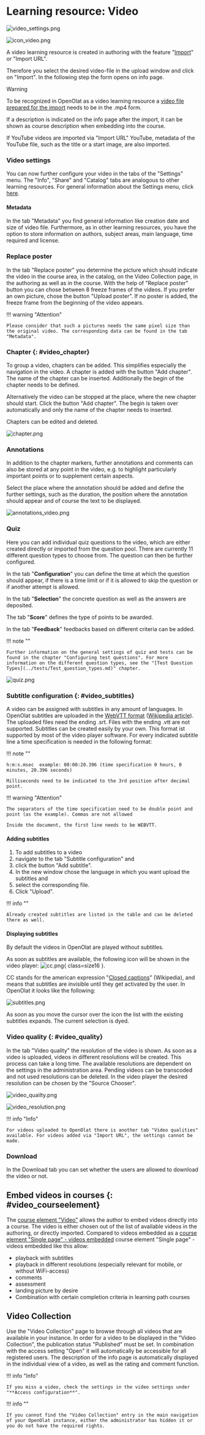 # Learning resource: Video

![video_settings.png](assets/video_settings.png)

![icon_video.png](assets/video_64_0_434343_none.png)

A video learning resource is created in authoring with the feature
"[Import](../authoring/Actions_in_the_Authoring_section.md)" or "Import URL".

Therefore you select the desired video-file in the upload window and click on
"Import". In the following step the form opens on info page.

Warning

To be recognized in OpenOlat as a video learning resource a [video file prepared for the import](Video_Upload.md) needs to be in the .mp4 form.

If a description is indicated on the info page after the import, it can be shown as course description when embedding into the course.

If YouTube videos are imported via "Import URL" YouTube, metadata of the YouTube file, such as the title or a start image, are also imported.

### Video settings

You can now further configure your video in the tabs of the "Settings" menu.
The "Info", "Share" and "Catalog" tabs are analogous to other learning
resources. For general information about the Settings menu, click
[here](../course_create/Course_Settings.md).

#### Metadata

In the tab "Metadata" you find general information like creation date and size
of video file. Furthermore, as in other learning resources, you have the
option to store information on authors, subject areas, main language, time
required and license.

### Replace poster

In the tab "Replace poster" you determine the picture which should indicate
the video in the course area, in the catalog, on the Video Collection page, in
the authoring as well as in the course. With the help of "Replace poster"
button you can chose between 8 freeze frames of the videos. If you prefer an
own picture, chose the button "Upload poster". If no poster is added, the
freeze frame from the beginning of the video appears.

!!! warning "Attention"

    Please consider that such a pictures needs the same pixel size than the original video. The corresponding data can be found in the tab "Metadata".

  

### Chapter {: #video_chapter}

To group a video, chapters can be added. This simplifies especially the
navigation in the video. A chapter is added with the button "Add chapter". The
name of the chapter can be inserted. Additionally the begin of the chapter
needs to be defined.

Alternatively the video can be stopped at the place, where the new chapter
should start. Click the button "Add chapter". The begin is taken over
automatically and only the name of the chapter needs to inserted.

Chapters can be edited and deleted.


![chapter.png](assets/chapters.png)

### Annotations

In addition to the chapter markers, further annotations and comments can also
be stored at any point in the video, e.g. to highlight particularly important
points or to supplement certain aspects.

Select the place where the annotation should be added and define the further
settings, such as the duration, the position where the annotation should
appear and of course the text to be displayed.

![annotations_video.png](assets/VideoLR_Marker_EN.png)

### Quiz

Here you can add individual quiz questions to the video, which are either
created directly or imported from the question pool. There are currently 11
different question types to choose from. The question can then be further
configured. 

In the tab "**Configuration**" you can define the time at which the
question should appear, if there is a time limit or if it is allowed to skip
the question or if another attempt is allowed. 

In the tab "**Selection**" the
concrete question as well as the answers are deposited. 

The tab "**Score**"
defines the type of points to be awarded. 

In the tab "**Feedback**" feedbacks
based on different criteria can be added.

!!! note ""

    Further information on the general settings of quiz and tests can be found in the chapter "Configuring test questions". For more information on the different question types, see the "[Test Question Types](../tests/Test_question_types.md)" chapter.

  

![quiz.png](assets/VideoLR_Quiz_EN.png)

###  Subtitle configuration {: #video_subtitles}

A video can be assigned with subtitles in any amount of languages. In OpenOlat
subtitles are uploaded in the [WebVTT format](https://w3c.github.io/webvtt/)
([Wikipedia article](https://en.wikipedia.org/wiki/WebVTT)). The uploaded
files need the ending .srt. Files with the ending .vtt are not supported.
Subtitles can be created easily by your own. This format ist supported by most
of the video player software. For every indicated subtitle line a time
specification is needed in the following format:

!!! note ""

    h:m:s.msec  example: 00:00:20.396 (time specification 0 hours, 0 minutes, 20.396 seconds)

    Milliseconds need to be indicated to the 3rd position after decimal point.

!!! warning "Attention"

    The separators of the time specification need to be double point and point (as the example). Commas are not allowed

    Inside the document, the first line needs to be WEBVTT.

#### **Adding subtitles**

  1. To add subtitles to a video 
  2. navigate to the tab "Subtitle configuration" and 
  3. click the button "Add subtitle".
  4. In the new window chose the language in which you want upload the subtitles and 
  5. select the corresponding file.
  6. Click "Upload".

!!! info ""

    Already created subtitles are listed in the table and can be deleted there as well.

#### **Displaying subtitles**

By default the videos in OpenOlat are played without subtitles. 

As soon as
subtitles are available, the following icon will be shown in the video player:
![cc.png](assets/closed_caption_64_0_434343_none.png){ class=size16 }.

CC stands for the american expression "[Closed
captions](https://en.wikipedia.org/wiki/Closed_captioning)" (Wikipedia), and
means that subtitles are invisible until they get activated by the user. In
OpenOlat it looks like the following:

![subtitles.png](assets/video_subtitle.png)

As soon as you move the cursor over the icon the list with the existing
subtitles expands. The current selection is dyed.

###  Video quality {: #video_quality}

In the tab "Video quality" the resolution of the video is shown. As soon as a
video is uploaded, videos in different resolutions will be created. This
process can take a long time. The available resolutions are dependent on the
settings in the administration area. Pending videos can be transcoded and not
used resolutions can be deleted. In the video player the desired resolution
can be chosen by the "Source Chooser".

![video_quailty.png](assets/videoquality_EN.png)

![video_resolution.png](assets/resolution_EN.png)

!!! info "Info"

    For videos uploaded to OpenOlat there is another tab "Video qualities" available. For videos added via "Import URL", the settings cannot be made.

### Download

In the Download tab you can set whether the users are allowed to download the
video or not.

## Embed videos in courses {: #video_courseelement}

The [course element "Video"](Course_Element_Video.md) allows the author to embed
videos directly into a course. The video is either chosen out of the list of
available videos in the authoring, or directly imported. Compared to videos
embedded as a [course element "Single page" - videos embedded](Single_Page_Add_edit_video.md) course element "Single page" - videos embedded like this allow:

  * playback with subtitles
  * playback in different resolutions (especially relevant for mobile, or without WiFi-access) 
  * comments
  * assessment
  * landing picture by desire
  * Combination with certain completion criteria in learning path courses

##  Video Collection

Use the "Video Collection" page to browse through all videos that are
available in your instance. In order for a video to be displayed in the "Video
Collection", the publication status "Published" must be set. In combination
with the access setting "Open" it will automatically be accessible for all
registered users. The description of the info page is automatically displayed
in the individual view of a video, as well as the rating and comment function.


!!! info "Info"

    If you miss a video, check the settings in the video settings under "**Access configuration**".

  

!!! info ""

    If you cannot find the "Video Collection" entry in the main navigation of your OpenOlat instance, either the administrator has hidden it or you do not have the required rights.

